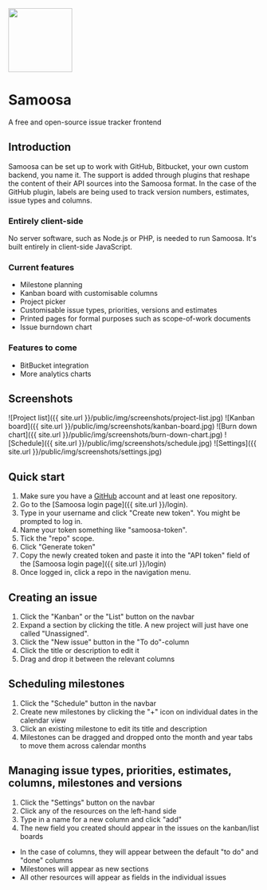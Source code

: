 ---
---

<img class="logo" src="https://rawgit.com/Putaitu/samoosa/gh-pages/public/svg/logo-medium.svg" width="128" />

# Samoosa
A free and open-source issue tracker frontend

## Introduction
Samoosa can be set up to work with GitHub, Bitbucket, your own custom backend, you name it. The support is added through plugins that reshape the content of their API sources into the Samoosa format. In the case of the GitHub plugin, labels are being used to track version numbers, estimates, issue types and columns.

### Entirely client-side
No server software, such as Node.js or PHP, is needed to run Samoosa. It's built entirely in client-side JavaScript.

### Current features
- Milestone planning
- Kanban board with customisable columns
- Project picker
- Customisable issue types, priorities, versions and estimates
- Printed pages for formal purposes such as scope-of-work documents
- Issue burndown chart

### Features to come
- BitBucket integration
- More analytics charts

## Screenshots
![Project list]({{ site.url }}/public/img/screenshots/project-list.jpg)
![Kanban board]({{ site.url }}/public/img/screenshots/kanban-board.jpg)
![Burn down chart]({{ site.url }}/public/img/screenshots/burn-down-chart.jpg)
![Schedule]({{ site.url }}/public/img/screenshots/schedule.jpg)
![Settings]({{ site.url }}/public/img/screenshots/settings.jpg)

## Quick start
1. Make sure you have a [GitHub](https://github.com) account and at least one repository.
2. Go to the [Samoosa login page]({{ site.url }}/login).
3. Type in your username and click "Create new token". You might be prompted to log in.
4. Name your token something like "samoosa-token".
5. Tick the "repo" scope.
6. Click "Generate token"
7. Copy the newly created token and paste it into the "API token" field of the [Samoosa login page]({{ site.url }}/login)
8. Once logged in, click a repo in the navigation menu.

## Creating an issue
1. Click the "Kanban" or the "List" button on the navbar
2. Expand a section by clicking the title. A new project will just have one called "Unassigned".
3. Click the "New issue" button in the "To do"-column
4. Click the title or description to edit it
5. Drag and drop it between the relevant columns

## Scheduling milestones
1. Click the "Schedule" button in the navbar
2. Create new milestones by clicking the "+" icon on individual dates in the calendar view
3. Click an existing milestone to edit its title and description
4. Milestones can be dragged and dropped onto the month and year tabs to move them across calendar months

## Managing issue types, priorities, estimates, columns, milestones and versions
1. Click the "Settings" button on the navbar
2. Click any of the resources on the left-hand side
3. Type in a name for a new column and click "add"
4. The new field you created should appear in the issues on the kanban/list boards
  - In the case of columns, they will appear between the default "to do" and "done" columns
  - Milestones will appear as new sections
  - All other resources will appear as fields in the individual issues
